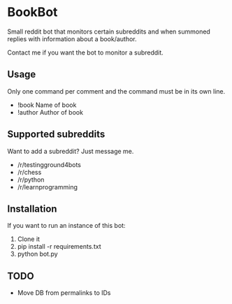 # BookBot

Small reddit bot that monitors certain subreddits and when summoned replies with information about a book/author.

Contact me if you want the bot to monitor a subreddit.

## Usage

Only one command per comment and the command must be in its own line.

- !book Name of book
- !author Author of book

## Supported subreddits

Want to add a subreddit? Just message me.

- /r/testingground4bots
- /r/chess
- /r/python
- /r/learnprogramming

## Installation

If you want to run an instance of this bot:

1. Clone it
2. pip install -r requirements.txt
3. python bot.py

## TODO

- Move DB from permalinks to IDs
